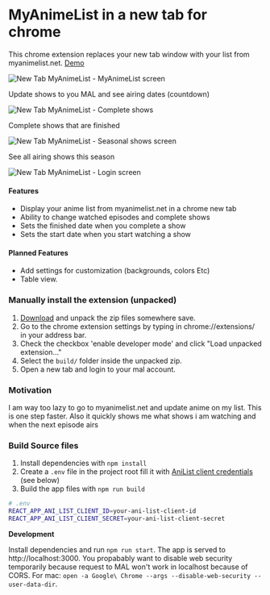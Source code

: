 # MyAnimeList in a new tab for chrome

This chrome extension replaces your new tab window with your list from myanimelist.net. [Demo](https://ricklancee.github.io/new-tab-myanimelist/)

![New Tab MyAnimeList - MyAnimeList screen](https://i.imgur.com/JYn9OPl.jpg)

Update shows to you MAL and see airing dates (countdown)

![New Tab MyAnimeList - Complete shows](http://i.imgur.com/hMOUomi.jpg)

Complete shows that are finished 

![New Tab MyAnimeList - Seasonal shows screen](https://i.imgur.com/RdSNU7T.jpg)

See all airing shows this season

![New Tab MyAnimeList - Login screen](https://i.imgur.com/OqkOZrG.jpg)

#### Features
- Display your anime list from myanimelist.net in a chrome new tab
- Ability to change watched episodes and complete shows
- Sets the finished date when you complete a show
- Sets the start date when you start watching a show

#### Planned Features
- Add settings for customization (backgrounds, colors Etc)
- Table view. 

### Manually install the extension (unpacked)

1. [Download](https://github.com/ricklancee/new-tab-myanimelist/archive/master.zip) and unpack the zip files somewhere save.
2. Go to the chrome extension settings by typing in chrome://extensions/ in your address bar.
3. Check the checkbox 'enable developer mode' and click "Load unpacked extension..."
4. Select the `build/` folder inside the unpacked zip.
5. Open a new tab and login to your mal account.

### Motivation
I am way too lazy to go to myanimelist.net and update anime on my list. This is one step faster. Also it quickly shows me what shows i am watching and when the next episode airs

### Build Source files

1. Install dependencies with `npm install`
3. Create a `.env` file in the project root fill it with [AniList client credentials](https://anilist-api.readthedocs.io/en/latest/introduction.html#creating-a-client) (see below)
2. Build the app files with `npm run build`

```sh
# .env
REACT_APP_ANI_LIST_CLIENT_ID=your-ani-list-client-id
REACT_APP_ANI_LIST_CLIENT_SECRET=your-ani-list-client-secret
```
**Development**  

Install dependencies and run `npm run start`. The app is served to http://localhost:3000. You propabably want to disable web security temporarily because request to MAL won't work in localhost because of CORS. For mac: `open -a Google\ Chrome --args --disable-web-security --user-data-dir`. 
